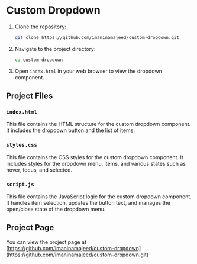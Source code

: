 # Custom Dropdown

1. Clone the repository:
    ```sh
    git clone https://github.com/imaninamajeed/custom-dropdown.git
    ```
2. Navigate to the project directory:
    ```sh
    cd custom-dropdown
    ```
3. Open `index.html` in your web browser to view the dropdown component.

## Project Files

### `index.html`
This file contains the HTML structure for the custom dropdown component. It includes the dropdown button and the list of items.

### `styles.css`
This file contains the CSS styles for the custom dropdown component. It includes styles for the dropdown menu, items, and various states such as hover, focus, and selected.

### `script.js`
This file contains the JavaScript logic for the custom dropdown component. It handles item selection, updates the button text, and manages the open/close state of the dropdown menu.

## Project Page

You can view the project page at [https://github.com/imaninamajeed/custom-dropdown](https://github.com/imaninamajeed/custom-dropdown.git)
